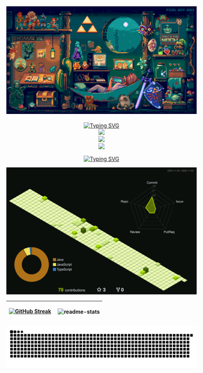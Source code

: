 <h2 align="center">
<img src="header_banner.gif">
</h2>

<p align="center">
    <a href="https://git.io/typing-svg">
        <img src="https://readme-typing-svg.demolab.com?font=Jetbrains+Mono&duration=1&pause=1&color=27F786&center=true&vCenter=true&repeat=false&width=435&lines=Tech+Stack" alt="Typing SVG" />
    </a>
    <br>
    <a href="https://skillicons.dev">
        <img src="https://skillicons.dev/icons?i=c,cpp,cs,java,b,js,py,php,bash" />
        <br>
        <img src="https://skillicons.dev/icons?i=html,css,react,laravel,tailwind,b,kotlin,swift,dart,flutter" />
        <br>
        <img src="https://skillicons.dev/icons?i=firebase,mysql,sqlite,git,figma" />
    </a>
</p>

<div align="center">
    <a href="https://git.io/typing-svg">
        <img src="https://readme-typing-svg.demolab.com?font=Jetbrains+Mono&duration=1&pause=1&color=27F786&center=true&vCenter=true&repeat=false&width=435&lines=My+Contributions" alt="Typing SVG" />
    </a>
</div>

<p align="center" >
	<picture>
	  <source media="(prefers-color-scheme: dark)"  srcset="https://raw.githubusercontent.com/rushp28/rushp28/output-3d-contrib/profile-custom-hacker.svg" />
	  <img alt="github profile contributions chart"    src="https://raw.githubusercontent.com/rushp28/rushp28/output-3d-contrib/profile-custom-hacker.svg" />
	</picture>
</p>


| [![GitHub Streak](http://github-readme-streak-stats.herokuapp.com?user=rushp28&theme=merko&hide_border=true)](https://git.io/streak-stats) | <p align="left">&nbsp;<img align="center" src="https://github-readme-stats.vercel.app/api?username=rushp28&show_icons=true&theme=merko&rank_icon=default&hide_border=true&locale=en" alt="readme-stats" /></p> |
| ------------- | ------------- |

<div align="center">
  <img alt="snake eating my contributions" src="https://raw.githubusercontent.com/rushp28/rushp28/output/github-contribution-grid-snake-b153.svg" />
</div>
<br>